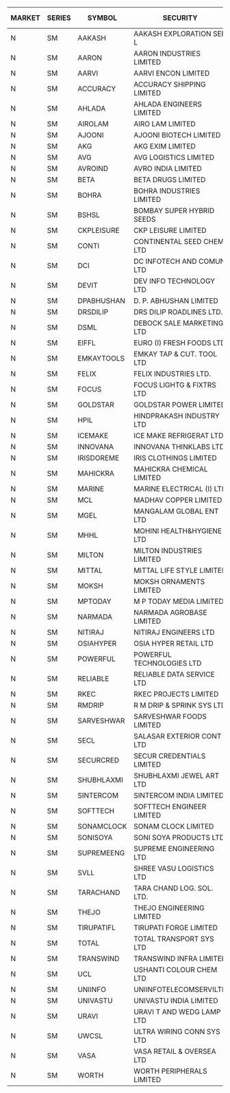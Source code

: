 


| MARKET | SERIES | SYMBOL | SECURITY | PREV CL PR | OPEN PRICE | HIGH PRICE | LOW PRICE | CLOSE PRICE | NET TRDVAL | NET TRDQTY | CORP IND | HI 52 WK | LO 52 WK |
| ----- | ----- | ----- | ----- | ----- | ----- | ----- | ----- | ----- | ----- | ----- | ----- | ----- | ----- |
| N | SM | AAKASH | AAKASH EXPLORATION SER L | 66.95 | 67.70 | 67.70 | 67.70 | 67.70 | 270800.00 | 4000 |  | 87.80 | 14.10 |
| N | SM | AARON | AARON INDUSTRIES LIMITED | 50.50 | 49.25 | 49.25 | 49.25 | 49.25 | 162525.00 | 3300 |  | 53.50 | 39.00 |
| N | SM | AARVI | AARVI ENCON LIMITED | 22.05 | 22.50 | 23.15 | 22.50 | 23.15 | 91300.00 | 4000 |  | 50.05 | 20.95 |
| N | SM | ACCURACY | ACCURACY SHIPPING LIMITED | 23.40 | 22.30 | 23.95 | 22.25 | 22.60 | 2089920.00 | 91200 |  | 87.00 | 20.80 |
| N | SM | AHLADA | AHLADA ENGINEERS LIMITED | 58.55 | 62.65 | 64.00 | 62.65 | 64.00 | 190650.00 | 3000 |  | 120.95 | 36.30 |
| N | SM | AIROLAM | AIRO LAM LIMITED | 25.65 | 22.20 | 22.20 | 22.20 | 22.20 | 66600.00 | 3000 |  | 37.95 | 20.15 |
| N | SM | AJOONI | AJOONI BIOTECH LIMITED | 10.00 | 10.20 | 10.40 | 9.55 | 10.40 | 1600600.00 | 160000 |  | 27.65 | 7.25 |
| N | SM | AKG | AKG EXIM LIMITED | 33.50 | 32.00 | 32.00 | 32.00 | 32.00 | 128000.00 | 4000 |  | 37.00 | 30.00 |
| N | SM | AVG | AVG LOGISTICS LIMITED | 60.25 | 58.00 | 61.00 | 56.00 | 58.50 | 622320.00 | 10800 |  | 108.00 | 56.00 |
| N | SM | AVROIND | AVRO INDIA LIMITED | 60.50 | 63.20 | 63.20 | 62.90 | 62.90 | 252200.00 | 4000 |  | 63.20 | 25.70 |
| N | SM | BETA | BETA DRUGS LIMITED | 65.25 | 64.95 | 66.60 | 64.95 | 65.30 | 366920.00 | 5600 |  | 124.00 | 57.60 |
| N | SM | BOHRA | BOHRA INDUSTRIES LIMITED | .95 | .90 | .90 | .90 | .90 | 3600.00 | 4000 |  | 16.25 | .90 |
| N | SM | BSHSL | BOMBAY SUPER HYBRID SEEDS | 110.10 | 109.00 | 109.00 | 109.00 | 109.00 | 130800.00 | 1200 |  | 136.00 | 105.00 |
| N | SM | CKPLEISURE | CKP LEISURE LIMITED | 5.75 | 5.70 | 5.75 | 5.65 | 5.75 | 159800.00 | 28000 |  | 7.55 | 4.70 |
| N | SM | CONTI | CONTINENTAL SEED CHEM LTD | 41.50 | 39.45 | 39.45 | 39.45 | 39.45 | 525947.40 | 13332 |  | 102.20 | 11.85 |
| N | SM | DCI | DC INFOTECH AND COMUN LTD | 45.20 | 45.20 | 45.20 | 45.20 | 45.20 | 271200.00 | 6000 |  | 45.50 | 45.20 |
| N | SM | DEVIT | DEV INFO TECHNOLOGY LTD | 90.00 | 87.00 | 95.00 | 87.00 | 95.00 | 810450.00 | 9000 |  | 101.00 | 65.00 |
| N | SM | DPABHUSHAN | D. P. ABHUSHAN LIMITED | 70.00 | 70.10 | 74.00 | 70.10 | 73.75 | 2622600.00 | 36000 |  | 74.00 | 37.50 |
| N | SM | DRSDILIP | DRS DILIP ROADLINES LTD. | 76.00 | 75.15 | 75.15 | 75.15 | 75.15 | 120240.00 | 1600 |  | 78.00 | 61.00 |
| N | SM | DSML | DEBOCK SALE MARKETING LTD | 6.00 | 6.00 | 6.00 | 6.00 | 6.00 | 36000.00 | 6000 |  | 12.00 | 3.55 |
| N | SM | EIFFL | EURO (I) FRESH FOODS LTD | 112.65 | 113.00 | 113.00 | 112.40 | 112.85 | 541080.00 | 4800 |  | 131.00 | 81.00 |
| N | SM | EMKAYTOOLS | EMKAY TAP & CUT. TOOL LTD | 140.70 | 145.00 | 145.00 | 145.00 | 145.00 | 87000.00 | 600 |  | 160.00 | 92.00 |
| N | SM | FELIX | FELIX INDUSTRIES LTD. | 14.00 | 14.70 | 14.70 | 13.30 | 13.50 | 401200.00 | 28000 |  | 25.30 | 13.30 |
| N | SM | FOCUS | FOCUS LIGHTG & FIXTRS LTD | 33.05 | 33.00 | 33.00 | 33.00 | 33.00 | 99000.00 | 3000 |  | 178.00 | 29.45 |
| N | SM | GOLDSTAR | GOLDSTAR POWER LIMITED | 24.95 | 24.95 | 24.95 | 24.95 | 24.95 | 299400.00 | 12000 |  | 28.40 | 22.70 |
| N | SM | HPIL | HINDPRAKASH INDUSTRY LTD | 41.00 | 41.00 | 41.00 | 41.00 | 41.00 | 246000.00 | 6000 |  | 41.50 | 41.00 |
| N | SM | ICEMAKE | ICE MAKE REFRIGERAT LTD | 52.05 | 50.00 | 54.15 | 50.00 | 54.00 | 844800.00 | 16000 |  | 89.75 | 50.00 |
| N | SM | INNOVANA | INNOVANA THINKLABS LTD. | 121.80 | 118.00 | 118.00 | 118.00 | 118.00 | 118000.00 | 1000 |  | 416.00 | 102.00 |
| N | SM | IRISDOREME | IRIS CLOTHINGS LIMITED | 169.75 | 172.00 | 173.40 | 168.80 | 168.80 | 1369120.00 | 8000 |  | 173.40 | 108.00 |
| N | SM | MAHICKRA | MAHICKRA CHEMICAL LIMITED | 90.80 | 85.30 | 85.30 | 85.30 | 85.30 | 255900.00 | 3000 |  | 93.50 | 41.60 |
| N | SM | MARINE | MARINE ELECTRICAL (I) LTD | 98.50 | 98.25 | 100.00 | 98.10 | 100.00 | 2382800.00 | 24000 |  | 123.00 | 92.00 |
| N | SM | MCL | MADHAV COPPER LIMITED | 89.40 | 88.00 | 89.00 | 85.50 | 88.10 | 526440.00 | 6000 |  | 358.00 | 65.15 |
| N | SM | MGEL | MANGALAM GLOBAL ENT LTD | 53.75 | 53.60 | 53.60 | 53.60 | 53.60 | 214400.00 | 4000 |  | 58.30 | 51.05 |
| N | SM | MHHL | MOHINI HEALTH&HYGIENE LTD | 18.15 | 17.30 | 17.85 | 17.30 | 17.85 | 158700.00 | 9000 |  | 35.90 | 13.85 |
| N | SM | MILTON | MILTON INDUSTRIES LIMITED | 10.35 | 10.85 | 10.85 | 10.85 | 10.85 | 47740.00 | 4400 |  | 17.50 | 9.50 |
| N | SM | MITTAL | MITTAL LIFE STYLE LIMITED | 110.00 | 106.00 | 112.00 | 105.60 | 111.50 | 6599375.00 | 60000 |  | 167.00 | 76.35 |
| N | SM | MOKSH | MOKSH ORNAMENTS LIMITED | 32.00 | 32.05 | 32.05 | 32.00 | 32.00 | 192150.00 | 6000 |  | 34.65 | 16.25 |
| N | SM | MPTODAY | M P TODAY MEDIA LIMITED | 22.10 | 21.00 | 21.00 | 21.00 | 21.00 | 126000.00 | 6000 |  | 42.90 | 18.25 |
| N | SM | NARMADA | NARMADA AGROBASE LIMITED | 28.25 | 28.00 | 28.00 | 28.00 | 28.00 | 112000.00 | 4000 |  | 28.70 | 17.00 |
| N | SM | NITIRAJ | NITIRAJ ENGINEERS LTD | 61.00 | 63.50 | 63.50 | 63.50 | 63.50 | 476250.00 | 7500 |  | 106.40 | 35.00 |
| N | SM | OSIAHYPER | OSIA HYPER RETAIL LTD | 255.00 | 250.00 | 250.00 | 250.00 | 250.00 | 900000.00 | 3600 |  | 305.00 | 221.00 |
| N | SM | POWERFUL | POWERFUL TECHNOLOGIES LTD | 3.65 | 3.80 | 3.80 | 3.65 | 3.65 | 29800.00 | 8000 |  | 21.50 | 3.45 |
| N | SM | RELIABLE | RELIABLE DATA SERVICE LTD | 33.10 | 31.45 | 34.70 | 31.45 | 34.70 | 158760.00 | 4800 |  | 56.00 | 23.80 |
| N | SM | RKEC | RKEC PROJECTS LIMITED | 53.25 | 52.25 | 53.00 | 52.25 | 53.00 | 475500.00 | 9000 |  | 68.00 | 35.00 |
| N | SM | RMDRIP | R M DRIP & SPRINK SYS LTD | 32.85 | 31.50 | 33.00 | 31.25 | 32.60 | 1034200.00 | 32000 |  | 56.15 | 13.00 |
| N | SM | SARVESHWAR | SARVESHWAR FOODS LIMITED | 13.00 | 13.00 | 13.00 | 12.40 | 12.50 | 122640.00 | 9600 |  | 43.85 | 12.40 |
| N | SM | SECL | SALASAR EXTERIOR CONT LTD | 46.00 | 45.75 | 45.75 | 45.75 | 45.75 | 823500.00 | 18000 |  | 62.25 | 38.50 |
| N | SM | SECURCRED | SECUR CREDENTIALS LIMITED | 27.35 | 28.60 | 28.60 | 26.50 | 26.50 | 130860.00 | 4800 |  | 110.00 | 21.90 |
| N | SM | SHUBHLAXMI | SHUBHLAXMI JEWEL ART LTD | 37.50 | 37.65 | 37.65 | 37.65 | 37.65 | 37650.00 | 1000 |  | 209.50 | 35.00 |
| N | SM | SINTERCOM | SINTERCOM INDIA LIMITED | 77.50 | 78.00 | 78.00 | 74.50 | 74.50 | 7852200.00 | 104000 |  | 81.00 | 56.85 |
| N | SM | SOFTTECH | SOFTTECH ENGINEER LIMITED | 58.05 | 55.15 | 55.50 | 55.15 | 55.50 | 177040.00 | 3200 |  | 76.25 | 42.75 |
| N | SM | SONAMCLOCK | SONAM CLOCK LIMITED | 38.00 | 38.25 | 38.25 | 38.25 | 38.25 | 344250.00 | 9000 |  | 41.95 | 36.90 |
| N | SM | SONISOYA | SONI SOYA PRODUCTS LTD. | 10.00 | 9.30 | 9.45 | 8.45 | 9.10 | 379200.00 | 42000 |  | 25.40 | 8.45 |
| N | SM | SUPREMEENG | SUPREME ENGINEERING LTD | 29.35 | 28.50 | 29.50 | 28.00 | 28.95 | 1271400.00 | 44000 |  | 42.00 | 20.50 |
| N | SM | SVLL | SHREE VASU LOGISTICS LTD | 100.90 | 100.70 | 100.70 | 100.70 | 100.70 | 100700.00 | 1000 |  | 130.00 | 75.10 |
| N | SM | TARACHAND | TARA CHAND LOG. SOL. LTD. | 36.75 | 38.95 | 38.95 | 38.15 | 38.15 | 154200.00 | 4000 |  | 43.75 | 25.55 |
| N | SM | THEJO | THEJO ENGINEERING LIMITED | 581.00 | 551.95 | 551.95 | 551.95 | 551.95 | 993510.00 | 1800 |  | 607.70 | 470.25 |
| N | SM | TIRUPATIFL | TIRUPATI FORGE LIMITED | 30.45 | 30.15 | 30.15 | 30.15 | 30.15 | 96480.00 | 3200 |  | 51.00 | 25.55 |
| N | SM | TOTAL | TOTAL TRANSPORT SYS LTD | 42.85 | 40.75 | 40.75 | 40.75 | 40.75 | 122250.00 | 3000 |  | 48.95 | 25.00 |
| N | SM | TRANSWIND | TRANSWIND INFRA LIMITED | 3.60 | 3.75 | 3.75 | 3.60 | 3.60 | 44400.00 | 12000 |  | 10.35 | 3.20 |
| N | SM | UCL | USHANTI COLOUR CHEM LTD | 43.00 | 37.50 | 37.50 | 37.50 | 37.50 | 75000.00 | 2000 |  | 74.50 | 33.75 |
| N | SM | UNIINFO | UNIINFOTELECOMSERVILTD | 25.25 | 26.95 | 26.95 | 24.05 | 24.05 | 558600.00 | 22000 |  | 44.80 | 16.40 |
| N | SM | UNIVASTU | UNIVASTU INDIA LIMITED | 40.00 | 42.40 | 42.40 | 42.40 | 42.40 | 127200.00 | 3000 |  | 85.00 | 40.00 |
| N | SM | URAVI | URAVI T AND WEDG LAMP LTD | 105.40 | 106.50 | 106.50 | 106.50 | 106.50 | 127800.00 | 1200 |  | 120.50 | 91.00 |
| N | SM | UWCSL | ULTRA WIRING CONN SYS LTD | 24.40 | 25.55 | 25.55 | 25.55 | 25.55 | 102200.00 | 4000 |  | 31.50 | 20.35 |
| N | SM | VASA | VASA RETAIL & OVERSEA LTD | 8.20 | 7.80 | 7.80 | 7.80 | 7.80 | 31200.00 | 4000 |  | 26.10 | 7.50 |
| N | SM | WORTH | WORTH PERIPHERALS LIMITED | 45.80 | 45.50 | 45.50 | 45.50 | 45.50 | 68250.00 | 1500 |  | 72.95 | 39.00 |



